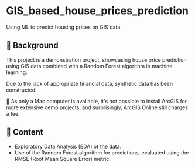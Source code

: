 # GIS_based_house_prices_prediction
Using ML to predict housing prices on GIS data.

## 🚀 Background
This project is a demonstration project, showcasing house price prediction using GIS data combined with a Random Forest algorithm in machine learning. 

Due to the lack of appropriate financial data, synthetic data has been constructed. 

🥴 As only a Mac computer is available, it's not possible to install ArcGIS for more extensive demo projects, and surprisingly, ArcGIS Online still charges a fee.

## 🌿 Content
- Exploratory Data Analysis (EDA) of the data.
- Use of the Random Forest algorithm for predictions, evaluated using the RMSE (Root Mean Square Error) metric.

